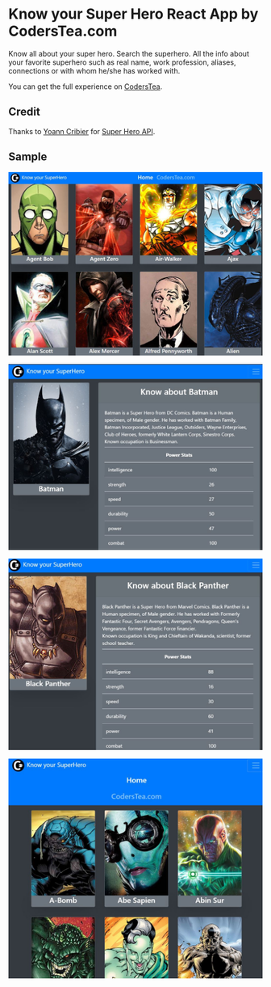 # Know your Super Hero React App by CodersTea.com

Know all about your super hero. Search the superhero. All the info about your favorite superhero such as real name, work profession, aliases, connections or with whom he/she has worked with.

  

You can get the full experience on 
[CodersTea](https://www.coderstea.com/tools/).

## Credit
Thanks to [Yoann Cribier](https://github.com/akabab)  for [Super Hero API](https://akabab.github.io/superhero-api/api/).

## Sample 

![home](resource/kys-homepage.JPG)

![batman](resource/kys-batman.JPG)

![black Panther](resource/kys-blackpanter.JPG)

![home](resource/kys-home.JPG)
